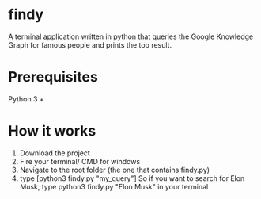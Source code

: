 # findy
A terminal application written in python that queries the Google Knowledge Graph for famous people and prints the top result. 

# Prerequisites
Python 3 +

# How it works
1. Download the project
2. Fire your terminal/ CMD for windows
3. Navigate to the root folder (the one that contains findy.py)
4. type [python3 findy.py "my_query"] 
		So if you want to search for Elon Musk, type python3 findy.py "Elon Musk" in your terminal
